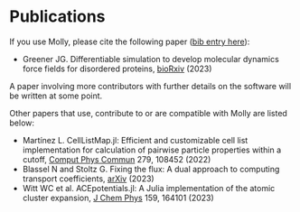 # Publications

If you use Molly, please cite the following paper ([bib entry here](https://github.com/JuliaMolSim/Molly.jl/blob/master/CITATION.bib)):

- Greener JG. Differentiable simulation to develop molecular dynamics force fields for disordered proteins, [bioRxiv](https://www.biorxiv.org/content/10.1101/2023.08.29.555352) (2023)

A paper involving more contributors with further details on the software will be written at some point.

Other papers that use, contribute to or are compatible with Molly are listed below:

- Martínez L. CellListMap.jl: Efficient and customizable cell list implementation for calculation of pairwise particle properties within a cutoff, [Comput Phys Commun](https://doi.org/10.1016/j.cpc.2022.108452) 279, 108452 (2022)
- Blassel N and Stoltz G. Fixing the flux: A dual approach to computing transport coefficients, [arXiv](https://arxiv.org/abs/2305.08224) (2023)
- Witt WC et al. ACEpotentials.jl: A Julia implementation of the atomic cluster expansion, [J Chem Phys](https://doi.org/10.1063/5.0158783) 159, 164101 (2023)
